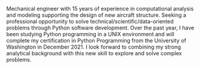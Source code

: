 Mechanical engineer with 15 years of experience in computational analysis and modeling supporting the design of new aircraft structure. Seeking a professional opportunity to solve technical/scientific/data-oriented problems through Python software development. Over the past year, I have been studying Python programming in a UNIX environment and will complete my certification in Python Programming from the University of Washington in December 2021. I look forward to combining my strong analytical background with this new skill to explore and solve complex problems.
